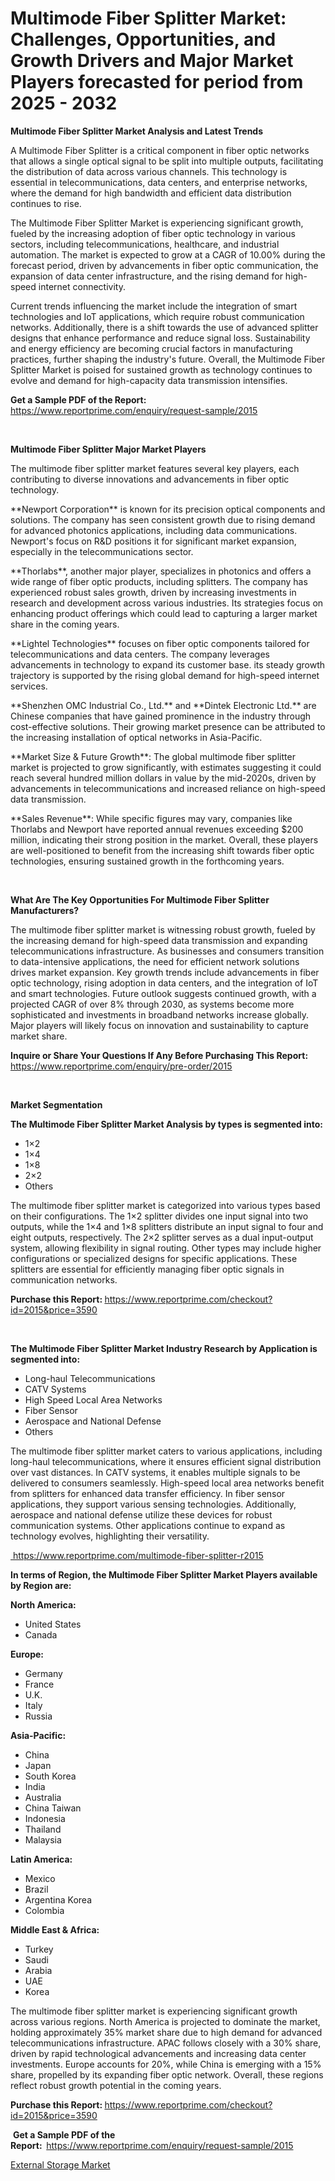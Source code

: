 <p><h1>Multimode Fiber Splitter Market: Challenges, Opportunities, and Growth Drivers and Major Market Players forecasted for period from 2025 - 2032</h1></p><p><strong>Multimode Fiber Splitter Market Analysis and Latest Trends</strong></p>
<p><p>A Multimode Fiber Splitter is a critical component in fiber optic networks that allows a single optical signal to be split into multiple outputs, facilitating the distribution of data across various channels. This technology is essential in telecommunications, data centers, and enterprise networks, where the demand for high bandwidth and efficient data distribution continues to rise. </p><p>The Multimode Fiber Splitter Market is experiencing significant growth, fueled by the increasing adoption of fiber optic technology in various sectors, including telecommunications, healthcare, and industrial automation. The market is expected to grow at a CAGR of 10.00% during the forecast period, driven by advancements in fiber optic communication, the expansion of data center infrastructure, and the rising demand for high-speed internet connectivity. </p><p>Current trends influencing the market include the integration of smart technologies and IoT applications, which require robust communication networks. Additionally, there is a shift towards the use of advanced splitter designs that enhance performance and reduce signal loss. Sustainability and energy efficiency are becoming crucial factors in manufacturing practices, further shaping the industry's future. Overall, the Multimode Fiber Splitter Market is poised for sustained growth as technology continues to evolve and demand for high-capacity data transmission intensifies.</p></p>
<p><strong>Get a Sample PDF of the Report:&nbsp;</strong> <a href="https://www.reportprime.com/enquiry/request-sample/2015?utm_campaign=2222&utm_medium=2&utm_source=Github&utm_content=ia&utm_term=18032025&utm_id=multimode-fiber-splitter">https://www.reportprime.com/enquiry/request-sample/2015</a></p>
<p>&nbsp;</p>
<p><strong>Multimode Fiber Splitter Major Market Players</strong></p>
<p><p>The multimode fiber splitter market features several key players, each contributing to diverse innovations and advancements in fiber optic technology. </p><p>**Newport Corporation** is known for its precision optical components and solutions. The company has seen consistent growth due to rising demand for advanced photonics applications, including data communications. Newport's focus on R&D positions it for significant market expansion, especially in the telecommunications sector.</p><p>**Thorlabs**, another major player, specializes in photonics and offers a wide range of fiber optic products, including splitters. The company has experienced robust sales growth, driven by increasing investments in research and development across various industries. Its strategies focus on enhancing product offerings which could lead to capturing a larger market share in the coming years.</p><p>**Lightel Technologies** focuses on fiber optic components tailored for telecommunications and data centers. The company leverages advancements in technology to expand its customer base. its steady growth trajectory is supported by the rising global demand for high-speed internet services.</p><p>**Shenzhen OMC Industrial Co., Ltd.** and **Dintek Electronic Ltd.** are Chinese companies that have gained prominence in the industry through cost-effective solutions. Their growing market presence can be attributed to the increasing installation of optical networks in Asia-Pacific.</p><p>**Market Size & Future Growth**: The global multimode fiber splitter market is projected to grow significantly, with estimates suggesting it could reach several hundred million dollars in value by the mid-2020s, driven by advancements in telecommunications and increased reliance on high-speed data transmission.</p><p>**Sales Revenue**: While specific figures may vary, companies like Thorlabs and Newport have reported annual revenues exceeding $200 million, indicating their strong position in the market. Overall, these players are well-positioned to benefit from the increasing shift towards fiber optic technologies, ensuring sustained growth in the forthcoming years.</p></p>
<p>&nbsp;</p>
<p><strong>What Are The Key Opportunities For Multimode Fiber Splitter Manufacturers?</strong></p>
<p><p>The multimode fiber splitter market is witnessing robust growth, fueled by the increasing demand for high-speed data transmission and expanding telecommunications infrastructure. As businesses and consumers transition to data-intensive applications, the need for efficient network solutions drives market expansion. Key growth trends include advancements in fiber optic technology, rising adoption in data centers, and the integration of IoT and smart technologies. Future outlook suggests continued growth, with a projected CAGR of over 8% through 2030, as systems become more sophisticated and investments in broadband networks increase globally. Major players will likely focus on innovation and sustainability to capture market share.</p></p>
<p><strong>Inquire or Share Your Questions If Any Before Purchasing This Report:</strong> <a href="https://www.reportprime.com/enquiry/pre-order/2015?utm_campaign=2222&utm_medium=2&utm_source=Github&utm_content=ia&utm_term=18032025&utm_id=multimode-fiber-splitter">https://www.reportprime.com/enquiry/pre-order/2015</a></p>
<p>&nbsp;</p>
<p><strong>Market Segmentation</strong></p>
<p><strong>The Multimode Fiber Splitter Market Analysis by types is segmented into:</strong></p>
<p><ul><li>1×2</li><li>1×4</li><li>1×8</li><li>2×2</li><li>Others</li></ul></p>
<p><p>The multimode fiber splitter market is categorized into various types based on their configurations. The 1×2 splitter divides one input signal into two outputs, while the 1×4 and 1×8 splitters distribute an input signal to four and eight outputs, respectively. The 2×2 splitter serves as a dual input-output system, allowing flexibility in signal routing. Other types may include higher configurations or specialized designs for specific applications. These splitters are essential for efficiently managing fiber optic signals in communication networks.</p></p>
<p><strong>Purchase this Report:&nbsp;</strong><a href="https://www.reportprime.com/checkout?id=2015&price=3590&utm_campaign=2222&utm_medium=2&utm_source=Github&utm_content=ia&utm_term=18032025&utm_id=multimode-fiber-splitter">https://www.reportprime.com/checkout?id=2015&price=3590</a></p>
<p>&nbsp;</p>
<p><strong>The Multimode Fiber Splitter Market Industry Research by Application is segmented into:</strong></p>
<p><ul><li>Long-haul Telecommunications</li><li>CATV Systems</li><li>High Speed Local Area Networks</li><li>Fiber Sensor</li><li>Aerospace and National Defense</li><li>Others</li></ul></p>
<p><p>The multimode fiber splitter market caters to various applications, including long-haul telecommunications, where it ensures efficient signal distribution over vast distances. In CATV systems, it enables multiple signals to be delivered to consumers seamlessly. High-speed local area networks benefit from splitters for enhanced data transfer efficiency. In fiber sensor applications, they support various sensing technologies. Additionally, aerospace and national defense utilize these devices for robust communication systems. Other applications continue to expand as technology evolves, highlighting their versatility.</p></p>
<p><a href="https://www.reportprime.com/multimode-fiber-splitter-r2015?utm_campaign=2222&utm_medium=2&utm_source=Github&utm_content=ia&utm_term=18032025&utm_id=multimode-fiber-splitter">&nbsp;https://www.reportprime.com/multimode-fiber-splitter-r2015</a></p>
<p><strong>In terms of Region, the Multimode Fiber Splitter Market Players available by Region are:</strong></p>
<p>
    <p> <strong> North America: </strong>
        <ul>
            <li>United States</li>
            <li>Canada</li>
        </ul>
        </p> 
    <p> <strong> Europe: </strong>
        <ul>
            <li>Germany</li>
            <li>France</li>
            <li>U.K.</li>
            <li>Italy</li>
            <li>Russia</li>
        </ul>
        </p> 
    <p> <strong> Asia-Pacific: </strong>
        <ul>
            <li>China</li>
            <li>Japan</li>
            <li>South Korea</li>
            <li>India</li>
            <li>Australia</li>
            <li>China Taiwan</li>
            <li>Indonesia</li>
            <li>Thailand</li>
            <li>Malaysia</li>
        </ul>
        </p> 
    <p> <strong> Latin America: </strong>
        <ul>
            <li>Mexico</li>
            <li>Brazil</li>
            <li>Argentina Korea</li>
            <li>Colombia</li>
        </ul>
        </p> 
    <p> <strong> Middle East & Africa: </strong>
        <ul>
            <li>Turkey</li>
            <li>Saudi</li>
            <li>Arabia</li>
            <li>UAE</li>
            <li>Korea</li>
        </ul>
    </p>
    </p>
<p><p>The multimode fiber splitter market is experiencing significant growth across various regions. North America is projected to dominate the market, holding approximately 35% market share due to high demand for advanced telecommunications infrastructure. APAC follows closely with a 30% share, driven by rapid technological advancements and increasing data center investments. Europe accounts for 20%, while China is emerging with a 15% share, propelled by its expanding fiber optic network. Overall, these regions reflect robust growth potential in the coming years.</p></p>
<p><strong>Purchase this Report: </strong><a href="https://www.reportprime.com/checkout?id=2015&price=3590&utm_campaign=2222&utm_medium=2&utm_source=Github&utm_content=ia&utm_term=18032025&utm_id=multimode-fiber-splitter">https://www.reportprime.com/checkout?id=2015&price=3590</a></p>
<p>&nbsp;<strong>Get a Sample PDF of the Report:&nbsp;&nbsp;</strong><a href="https://www.reportprime.com/enquiry/request-sample/2015?utm_campaign=2222&utm_medium=2&utm_source=Github&utm_content=ia&utm_term=18032025&utm_id=multimode-fiber-splitter">https://www.reportprime.com/enquiry/request-sample/2015</a></p>
<p><strong></strong></p>
<p><p><a href="https://github.com/motosyuliq/Market-Research-Report-List-1/blob/main/external-storage-market.md?utm_campaign=2222&utm_medium=2&utm_source=Github&utm_content=ia&utm_term=18032025&utm_id=multimode-fiber-splitter">External Storage Market</a></p></p>
